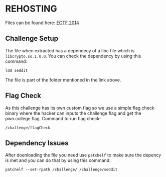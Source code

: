 # REHOSTING

Files can be found here: [ECTF 2014](https://github.com/pwncollege/ctf-archive/tree/main/ectf2014/seddit)

## Challenge Setup
The file when extracted has a dependecy of a libc file which is `libcrypto.so.1.0.0`. You can check the dependency by using this command:
```
ldd seddit
```
The file is part of the folder mentioned in the link above.
## Flag Check
As this challenge has its own custom flag so we use a simple flag check binary where the hacker can inputs the challenge flag and get the pwn.college flag.
Command to run flag check-
```
/challenge/flagCheck
```

## Dependency Issues
After doenloading the file you need use `patchelf` to make sure the depency is met and you can do that by using this command:
```
patchelf --set-rpath /challenge/ /challenge/seddit
```